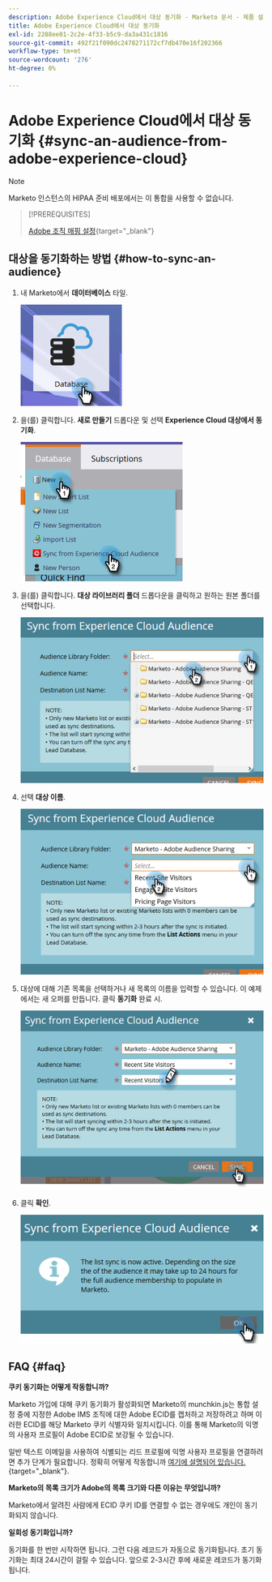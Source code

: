 ```yaml
---
description: Adobe Experience Cloud에서 대상 동기화 - Marketo 문서 - 제품 설명서
title: Adobe Experience Cloud에서 대상 동기화
exl-id: 2288ee01-2c2e-4f33-b5c9-da3a431c1816
source-git-commit: 492f21f090dc2478271172cf7db470e16f202366
workflow-type: tm+mt
source-wordcount: '276'
ht-degree: 0%

---
```


# Adobe Experience Cloud에서 대상 동기화 {#sync-an-audience-from-adobe-experience-cloud}

>[!NOTE]
>
>Marketo 인스턴스의 HIPAA 준비 배포에서는 이 통합을 사용할 수 없습니다.

>[!PREREQUISITES]
>
>[Adobe 조직 매핑 설정](/help/marketo/product-docs/adobe-experience-cloud-integrations/set-up-adobe-organization-mapping.md){target=&quot;_blank&quot;}

## 대상을 동기화하는 방법 {#how-to-sync-an-audience}

1. 내 Marketo에서 **데이터베이스** 타일.

   ![](assets/sync-an-audience-from-adobe-experience-cloud-1.png)

1. 을(를) 클릭합니다. **새로 만들기** 드롭다운 및 선택 **Experience Cloud 대상에서 동기화**.

   ![](assets/sync-an-audience-from-adobe-experience-cloud-2.png)

1. 을(를) 클릭합니다. **대상 라이브러리 폴더** 드롭다운을 클릭하고 원하는 원본 폴더를 선택합니다.

   ![](assets/sync-an-audience-from-adobe-experience-cloud-3.png)

1. 선택 **대상 이름**.

   ![](assets/sync-an-audience-from-adobe-experience-cloud-4.png)

1. 대상에 대해 기존 목록을 선택하거나 새 목록의 이름을 입력할 수 있습니다. 이 예제에서는 새 오퍼를 만듭니다. 클릭 **동기화** 완료 시.

   ![](assets/sync-an-audience-from-adobe-experience-cloud-5.png)

1. 클릭 **확인**.

   ![](assets/sync-an-audience-from-adobe-experience-cloud-6.png)

## FAQ {#faq}

**쿠키 동기화는 어떻게 작동합니까?**

Marketo 가입에 대해 쿠키 동기화가 활성화되면 Marketo의 munchkin.js는 통합 설정 중에 지정한 Adobe IMS 조직에 대한 Adobe ECID를 캡처하고 저장하려고 하며 이러한 ECID를 해당 Marketo 쿠키 식별자와 일치시킵니다. 이를 통해 Marketo의 익명의 사용자 프로필이 Adobe ECID로 보강될 수 있습니다.

일반 텍스트 이메일을 사용하여 식별되는 리드 프로필에 익명 사용자 프로필을 연결하려면 추가 단계가 필요합니다. 정확히 어떻게 작동합니까 [여기에 설명되어 있습니다.](/help/marketo/product-docs/reporting/basic-reporting/report-activity/tracking-anonymous-activity-and-people.md){target=&quot;_blank&quot;}.

**Marketo의 목록 크기가 Adobe의 목록 크기와 다른 이유는 무엇입니까?**

Marketo에서 알려진 사람에게 ECID 쿠키 ID를 연결할 수 없는 경우에도 개인이 동기화되지 않습니다.

**일회성 동기화입니까?**

동기화를 한 번만 시작하면 됩니다. 그런 다음 레코드가 자동으로 동기화됩니다. 초기 동기화는 최대 24시간이 걸릴 수 있습니다. 앞으로 2-3시간 후에 새로운 레코드가 동기화됩니다.
